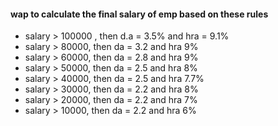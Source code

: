 #### wap to calculate the final salary of emp based on  these rules

- salary > 100000 , then d.a = 3.5% and hra = 9.1%
- salary > 80000, then da = 3.2 and hra 9%
- salary > 60000, then da = 2.8 and hra 9%
- salary > 50000, then da = 2.5 and hra 8%
- salary > 40000, then da = 2.5 and hra 7.7%
- salary > 30000, then da = 2.2 and hra 8%
- salary > 20000, then da = 2.2 and hra 7%
- salary > 10000, then da = 2.2 and hra 6%

